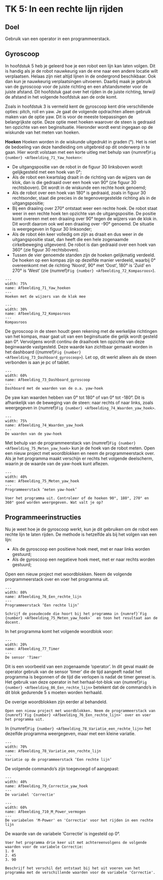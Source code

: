 # TK 5: In een rechte lijn rijden

## Doel
Gebruik van een operator in een programmeerstack.
 
## Gyroscoop
In hoofdstuk 5 heb je geleerd hoe je een robot een lijn kan laten volgen. Dit is handig als je de robot nauwkeurig van de ene naar een andere locatie wilt verplaatsen. Helaas zijn niet altijd lijnen in de ondergrond beschikbaar. Ook dan kun je nauwkeurig verplaatsingen uitvoeren. Daarbij maak je gebruik van de gyroscoop voor de juiste richting en een afstandsmeter voor de juiste afstand. Dit hoofdstuk gaat over het rijden in de juiste richting, terwijl de afstand in het volgende hoofdstuk aan de orde komt.

Zoals in hoofdstuk 3 is vermeld kent de gyroscoop kent drie verschillende opties: pitch, roll en yaw. Je gaat de volgende opdrachten alleen gebruik maken van de optie yaw. Dit is voor de meeste toepassingen de belangrijkste optie. Deze optie meet hoeken waarover de steen is gedraaid ten opzichte van een beginsituatie. Hieronder wordt eerst ingegaan op de wiskunde van het meten van hoeken.

**Hoeken**
Hoeken worden in de wiskunde uitgedrukt in graden (°). Het is niet de bedoeling van deze handleiding om uitgebreid op dit onderwerp in te gaan. Hier wordt volstaan met een korte uitleg met behulp van {numref}`Fig {number} <Afbeelding_71_Yaw_hoeken>`:

* De uitgangspositie van de robot in de figuur 30 linksboven wordt gelijkgesteld met een hoek van 0°;
* Als de robot een kwartslag draait in de richting van de wijzers van de klok, dan is die gedraaid over een hoek van 90° (zie figuur 30 rechtsboven). Dit wordt in de wiskunde een rechte hoek genoemd;
* Als de robot over een hoek van 180° is gedraaid, zoals in figuur 30 rechtsonder, staat die precies in de tegenovergestelde richting als in de uitgangspositie;
* Bij een draaiing over 270° ontstaat weer een rechte hoek. De robot staat weer in een rechte hoek ten opzichte van de uitgangspositie. De positie komt overeen met een draaiing over 90° tegen de wijzers van de klok in. Dit wordt daarom ook wel een draaiing over -90° genoemd. De situatie is weergegeven in figuur 30 linksonder;
* Als de robot één keer volledig om zijn as draait en dus weer in de uitgangspositie staat, dan heeft die een hele zogenaamde cirkelbeweging uitgevoerd. De robot is dan gedraaid over een hoek van 360° (zie figuur 30 rechtsboven).
* Tussen de vier genoemde standen zijn de hoeken gelijkmatig verdeeld. De hoeken op een kompas zijn op dezelfde manier verdeeld, waarbij 0° overeenkomt met de richting ‘Noord’, 90° met ‘Oost’, 180° is ‘Zuid’ en 270° is ‘West’ (zie {numref}`Fig {number} <Afbeelding_72_Kompasroos>`).

```{figure} Figures/Afbeelding_71_Yaw_hoeken.png
---
width: 75%
name: Afbeelding_71_Yaw_hoeken
---
Hoeken met de wijzers van de klok mee
``` 

```{figure} Figures/Afbeelding_72_Kompasroos.png
---
width: 30%
name: Afbeelding_72_Kompasroos
---
Kompasroos
``` 

De gyroscoop in de steen houdt geen rekening met de werkelijke richtingen van het kompas, maar gaat uit van een beginsituatie die gelijk wordt gesteld aan 0°. Vervolgens wordt continu de draaihoek ten opzichte van deze beginwaarde vastgesteld. Deze waarde kan zichtbaar gemaakt worden in het dashboard ({numref}`Fig {number} <Afbeelding_73_Dashboard_gyroscoop>`). Let op, dit werkt alleen als de steen verbonden is aan je pc of tablet.

```{figure} Figures/Afbeelding_73_Dashboard_gyroscoop.png
---
width: 60%
name: Afbeelding_73_Dashboard_gyroscoop
---
Dashboard met de waarden van de o.a. yaw-hoek
``` 

De yaw kan waarden hebben van 0° tot 180° of van 0° tot -180°. Dit is afhankelijk van de beweging van de steen: naar rechts of naar links, zoals weergegeven in {numref}`Fig {number} <Afbeelding_74_Waarden_yaw_hoek>`.

```{figure} Figures/Afbeelding_74_Waarden_yaw_hoek.png
---
width: 75%
name: Afbeelding_74_Waarden_yaw_hoek
---
De waarden van de yaw-hoek
``` 

Met behulp van de programmeerstack van {numref}`Fig {number} <Afbeelding_75_Meten_yaw_hoek>` kun je de hoek van de robot meten. Open een nieuw project met woordblokken en neem de programmeerstack over. Als je het programma maakt verschijn er rechts het volgende deelscherm, waarin je de waarde van de yaw-hoek kunt aflezen.

```{figure} Figures/Afbeelding_75_Meten_yaw_hoek.png
---
width: 40%
name: Afbeelding_75_Meten_yaw_hoek
---
Programmeerstack ‘meten yaw-hoek’
``` 

```{exercise} 'Meten yaw-hoek'
Voer het programma uit. Controleer of de hoeken 90°, 180°, 270° en 360° goed worden weergegeven. Wat valt je op?                                   
```
## Programmeerinstructies
Nu je weet hoe je de gyroscoop werkt, kun je dit gebruiken om de robot een rechte lijn te laten rijden. De methode is hetzelfde als bij het volgen van een lijn:
* Als de gyroscoop een positieve hoek meet, met er naar links worden gestuurd;
* Als de gyroscoop een negatieve hoek meet, met er naar rechts worden gestuurd;

Open een nieuw project met woordblokken. Neem de volgende programmeerstack over en voer het programma uit.

```{figure} Figures/Afbeelding_76_Een_rechte_lijn.png
---
width: 80%
name: Afbeelding_76_Een_rechte_lijn
---
Programmeerstack ‘Een rechte lijn’
``` 

```{exercise} Pseudocode 'Een rechte lijn'
Schrijf de pseudecode die hoort bij het programma in {numref}`Fig {number} <Afbeelding_75_Meten_yaw_hoek>`  en toon het resultaat aan de docent.                                   
```

In het programma komt het volgende woordblok voor: 

```{figure} Figures/Afbeelding_77_Timer.png
---
width: 20%
name: Afbeelding_77_Timer
---
De sensor 'Timer'
``` 

Dit is een voorbeeld van een zogenaamde ‘operator’. In dit geval maakt de operator gebruik van de sensor ‘timer’ die de tijd aangeeft nadat het programma is begonnen of de tijd die verlopen is nadat de timer gereset is. Het gebruik van deze operator in het herhaal-tot-blok van {numref}`Fig {number} <Afbeelding_86_Een_rechte_lijn>` betekent dat de commando’s in dit blok gedurende 5 s moeten worden herhaald.

De overige woordblokken zijn eerder al behandeld.

```{exercise} Programma 'Een rechte lijn'
Open een nieuw project met woordblokken. Neem de programmeerstack van {numref}`Fig {number} <Afbeelding_76_Een_rechte_lijn>` over en voer het programma uit.                                   
```

In {numref}`Fig {number} <Afbeelding_78_Variatie_een_rechte_lijn>` het dezelfde programma weergegeven, maar met een kleine variatie.

```{figure} Figures/Afbeelding_78_Variatie_een_rechte_lijn.png
---
width: 70%
name: Afbeelding_78_Variatie_een_rechte_lijn
---
Variatie op de programmeerstack ‘Een rechte lijn’ 
``` 

De volgende commando’s zijn toegevoegd of aangepast:


```{figure} Figures/Afbeelding_79_Correctie_yaw_hoek.png
---
width: 40%
name: Afbeelding_79_Correctie_yaw_hoek
---
De variabel 'Correctie'
``` 

```{figure} Figures/Afbeelding_710_M_Power_vermogen.png
---
width: 60%
name: Afbeelding_710_M_Power_vermogen
---
De variabelen 'M-Power' en 'Correctie' voor het rijden in een rechte lijn
``` 

De waarde van de variabele ‘Correctie’ is ingesteld op 0°.

```{exercise} 
Voer het programma drie keer uit met achtereenvolgens de volgende waarden voor de variabele Correctie:
1. 0
2. 45
3. 90

Beschrijf het verschil dat ontstaat bij het uit voeren van het programma met de verschillende waarden voor de variabele 'Correctie'.                          
```